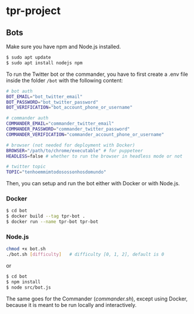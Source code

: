 # tpr-project

## Bots

Make sure you have npm and Node.js installed.
```bash
$ sudo apt update
$ sudo apt install nodejs npm
```

To run the Twitter bot or the commander, you have to first create a .env file inside the folder `/bot` with the following content:

```bash
# bot auth
BOT_EMAIL="bot_twitter_email"
BOT_PASSWORD="bot_twitter_password"
BOT_VERIFICATION="bot_account_phone_or_username"

# commander auth
COMMANDER_EMAIL="commander_twitter_email"
COMMANDER_PASSWORD="commander_twitter_password"
COMMANDER_VERIFICATION="commander_account_phone_or_username"

# browser (not needed for deployment with Docker)
BROWSER="/path/to/chrome/executable" # for puppeteer
HEADLESS=false # whether to run the browser in headless mode or not

# twitter topic
TOPIC="tenhoemmimtodosossonhosdomundo"
```

Then, you can setup and run the bot either with Docker or with Node.js.

### Docker

```bash
$ cd bot
$ docker build --tag tpr-bot .
$ docker run --name tpr-bot tpr-bot
```

### Node.js

```bash
chmod +x bot.sh
./bot.sh [difficulty]	# difficulty [0, 1, 2], default is 0
```

or

```bash
$ cd bot
$ npm install
$ node src/bot.js
```

The same goes for the Commander (*commander.sh*), except using Docker, because it is meant to be run locally and interactively.